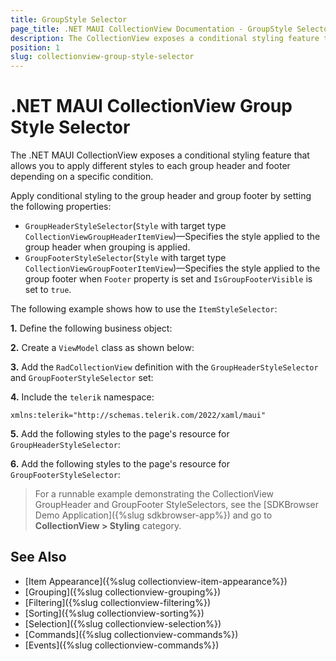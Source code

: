 ```yaml
---
title: GroupStyle Selector
page_title: .NET MAUI CollectionView Documentation - GroupStyle Selector
description: The CollectionView exposes a conditional styling feature that allows you to apply different styles to each group depending on a specific condition.
position: 1
slug: collectionview-group-style-selector
---
```


# .NET MAUI CollectionView Group Style Selector

The .NET MAUI CollectionView exposes a conditional styling feature that allows you to apply different styles to each group header and footer depending on a specific condition.

Apply conditional styling to the group header and group footer by setting the following properties:

* `GroupHeaderStyleSelector`(`Style` with target type `CollectionViewGroupHeaderItemView`)&mdash;Specifies the style applied to the group header when grouping is applied.
* `GroupFooterStyleSelector`(`Style` with target type `CollectionViewGroupFooterItemView`)&mdash;Specifies the style applied to the group footer when `Footer` property is set and `IsGroupFooterVisible` is set to `true`.

The following example shows how to use the `ItemStyleSelector`:

**1.** Define the following business object:

<snippet id='collectionview-datamodel' />

**2.** Create a `ViewModel` class as shown below:

<snippet id='collectionview-viewmodel' />

**3.** Add the `RadCollectionView` definition with the `GroupHeaderStyleSelector` and `GroupFooterStyleSelector` set:

<snippet id='collectionview-group-style-selector' />

**4.** Include the `telerik` namespace:

```XAML
xmlns:telerik="http://schemas.telerik.com/2022/xaml/maui" 
```

**5.** Add the following styles to the page's resource for `GroupHeaderStyleSelector`:

<snippet id='collectionview-group-header-styleselector' />

**6.**  Add the following styles to the page's resource for `GroupFooterStyleSelector`:

<snippet id='collectionview-group-footer-styleselector' />

> For a runnable example demonstrating the CollectionView GroupHeader and GroupFooter StyleSelectors, see the [SDKBrowser Demo Application]({%slug sdkbrowser-app%}) and go to **CollectionView > Styling** category.

## See Also

- [Item Appearance]({%slug collectionview-item-appearance%})
- [Grouping]({%slug collectionview-grouping%})
- [Filtering]({%slug collectionview-filtering%})
- [Sorting]({%slug collectionview-sorting%})
- [Selection]({%slug collectionview-selection%})
- [Commands]({%slug collectionview-commands%})
- [Events]({%slug collectionview-commands%})